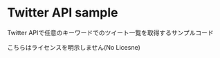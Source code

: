 Twitter API sample
=========

Twitter APIで任意のキーワードでのツイート一覧を取得するサンプルコード

こちらはライセンスを明示しません(No Licesne)
